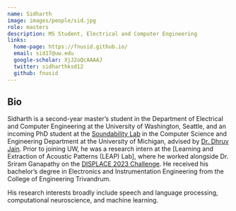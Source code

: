 ```yaml
---
name: Sidharth
image: images/people/sid.jpg
role: masters
description: MS Student, Electrical and Computer Engineering
links:
  home-page: https://fnusid.github.io/
  email: sid17@uw.edu
  google-scholar: XjJ2oQcAAAAJ
  twitter: sidharthksd12
  github: fnusid
---
```


## Bio
Sidharth is a second-year master’s student in the Department of Electrical and Computer Engineering at the University of Washington, Seattle, and an incoming PhD student at the [Soundability Lab](https://accessibility.eecs.umich.edu/#team) in the Computer Science and Engineering Department at the University of Michigan, advised by [Dr. Dhruv Jain](https://web.eecs.umich.edu/~profdj/). Prior to joining UW, he was a research intern at the [Learning and Extraction of Acoustic Patterns (LEAP) Lab], where he worked alongside Dr. Sriram Ganapathy on the [DISPLACE 2023 Challenge](https://displace2023.github.io). He received his bachelor’s degree in Electronics and Instrumentation Engineering from the College of Engineering Trivandrum.

His research interests broadly include speech and language processing, computational neuroscience, and machine learning.

